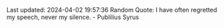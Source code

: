 Last updated: 2024-04-02 19:57:36
Random Quote: I have often regretted my speech, never my silence. - Publilius Syrus